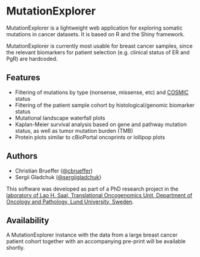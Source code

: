 # MutationExplorer

MutationExplorer is a lightweight web application for exploring somatic mutations in cancer datasets.  It is based on R and the Shiny framework.

MutationExplorer is currently most usable for breast cancer samples, since the relevant biomarkers for patient selection (e.g. clinical status of ER and PgR) are hardcoded.


## Features

- Filtering of mutations by type (nonsense, missense, etc) and [COSMIC](https://cancer.sanger.ac.uk/cosmic/) status
- Filtering of the patient sample cohort by histological/genomic biomarker status
- Mutational landscape waterfall plots
- Kaplan-Meier survival analysis based on gene and pathway mutation status, as well as tumor mutation burden (TMB)
- Protein plots similar to cBioPortal oncoprints or lollipop plots


## Authors

- Christian Brueffer ([@cbrueffer](http://github.com/cbrueffer/))
- Sergii Gladchuk ([@sergiigladchuk](http://github.com/sergiigladchuk/))

This software was developed as part of a PhD research project in the
[laboratory of Lao H. Saal, Translational Oncogenomics Unit, Department of Oncology and Pathology, Lund University, Sweden](https://www.med.lu.se/saalgroup).


## Availability

A MutationExplorer instance with the data from a large breast cancer patient cohort together with an accompanying pre-print will be available shortly.
